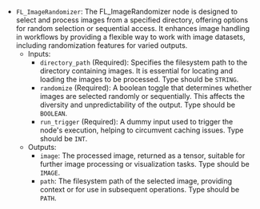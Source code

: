 - `FL_ImageRandomizer`: The FL_ImageRandomizer node is designed to select and process images from a specified directory, offering options for random selection or sequential access. It enhances image handling in workflows by providing a flexible way to work with image datasets, including randomization features for varied outputs.
    - Inputs:
        - `directory_path` (Required): Specifies the filesystem path to the directory containing images. It is essential for locating and loading the images to be processed. Type should be `STRING`.
        - `randomize` (Required): A boolean toggle that determines whether images are selected randomly or sequentially. This affects the diversity and unpredictability of the output. Type should be `BOOLEAN`.
        - `run_trigger` (Required): A dummy input used to trigger the node's execution, helping to circumvent caching issues. Type should be `INT`.
    - Outputs:
        - `image`: The processed image, returned as a tensor, suitable for further image processing or visualization tasks. Type should be `IMAGE`.
        - `path`: The filesystem path of the selected image, providing context or for use in subsequent operations. Type should be `PATH`.

